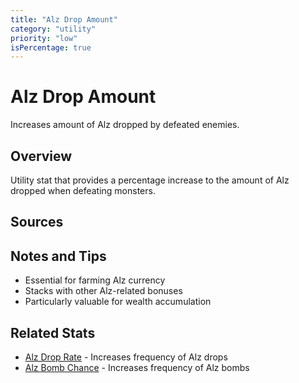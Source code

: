 ```yaml
---
title: "Alz Drop Amount"
category: "utility"
priority: "low"
isPercentage: true
---
```


# Alz Drop Amount

Increases amount of Alz dropped by defeated enemies.

## Overview

Utility stat that provides a percentage increase to the amount of Alz dropped when defeating monsters.

## Sources


## Notes and Tips

- Essential for farming Alz currency
- Stacks with other Alz-related bonuses
- Particularly valuable for wealth accumulation

## Related Stats

- [Alz Drop Rate](/stats/alz-drop-rate) - Increases frequency of Alz drops
- [Alz Bomb Chance](/stats/alz-bomb-chance) - Increases frequency of Alz bombs